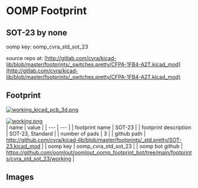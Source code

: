 # OOMP Footprint  
## SOT-23  by none  
  
oomp key: oomp_cvra_std_sot_23  
  
source repo at: [http://gitlab.com/cvra/kicad-lib/blob/master/footprints/_switches.pretty/CFPA-1FB4-A2T.kicad_mod](http://gitlab.com/cvra/kicad-lib/blob/master/footprints/_switches.pretty/CFPA-1FB4-A2T.kicad_mod)  
## Footprint  
  
[![working_kicad_pcb_3d.png](working_kicad_pcb_3d_600.png)](working_kicad_pcb_3d.png)  
  
[![working.png](working_600.png)](working.png)  
| name | value | 
| --- | --- | 
| footprint name | SOT-23 | 
| footprint description | SOT-23, Standard | 
| number of pads | 3 | 
| github path | http://github.com/cvra/kicad-lib/blob/master/footprints/_std.pretty/SOT-23.kicad_mod | 
| oomp key | oomp_cvra_std_sot_23 | 
| oomp bot github | https://github.com/oomlout/oomlout_oomp_footprint_bot/tree/main/footprints/cvra_std_sot_23/working | 
## Images  
